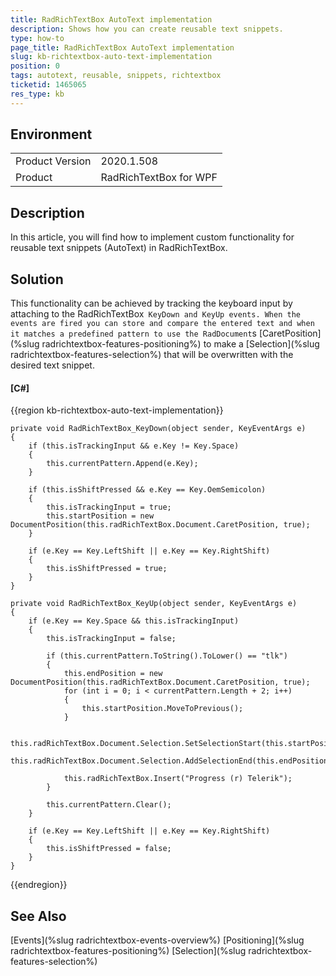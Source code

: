 ```yaml
---
title: RadRichTextBox AutoText implementation
description: Shows how you can create reusable text snippets.
type: how-to
page_title: RadRichTextBox AutoText implementation
slug: kb-richtextbox-auto-text-implementation
position: 0
tags: autotext, reusable, snippets, richtextbox
ticketid: 1465065
res_type: kb
---
```


## Environment
<table>
    <tbody>
	    <tr>
	    	<td>Product Version</td>
	    	<td>2020.1.508</td>
	    </tr>
	    <tr>
	    	<td>Product</td>
	    	<td>RadRichTextBox for WPF</td>
	    </tr>
    </tbody>
</table>


## Description

In this article, you will find how to implement custom functionality for reusable text snippets (AutoText) in RadRichTextBox.

## Solution

This functionality can be achieved by tracking the keyboard input by attaching to the RadRichTextBox` KeyDown and KeyUp events. When the events are fired you can store and compare the entered text and when it matches a predefined pattern to use the RadDocument`s [CaretPosition](%slug radrichtextbox-features-positioning%) to make a [Selection](%slug radrichtextbox-features-selection%) that will be overwritten with the desired text snippet.

#### __[C#]__
{{region kb-richtextbox-auto-text-implementation}}

    private void RadRichTextBox_KeyDown(object sender, KeyEventArgs e)
    {
        if (this.isTrackingInput && e.Key != Key.Space)
        {
            this.currentPattern.Append(e.Key);
        }

        if (this.isShiftPressed && e.Key == Key.OemSemicolon)
        {
            this.isTrackingInput = true;
            this.startPosition = new DocumentPosition(this.radRichTextBox.Document.CaretPosition, true);
        }

        if (e.Key == Key.LeftShift || e.Key == Key.RightShift)
        {
            this.isShiftPressed = true;
        }
    }

    private void RadRichTextBox_KeyUp(object sender, KeyEventArgs e)
    {
        if (e.Key == Key.Space && this.isTrackingInput)
        {
            this.isTrackingInput = false;

            if (this.currentPattern.ToString().ToLower() == "tlk")
            {
                this.endPosition = new DocumentPosition(this.radRichTextBox.Document.CaretPosition, true);
                for (int i = 0; i < currentPattern.Length + 2; i++)
                {
                    this.startPosition.MoveToPrevious();
                }

                this.radRichTextBox.Document.Selection.SetSelectionStart(this.startPosition);
                this.radRichTextBox.Document.Selection.AddSelectionEnd(this.endPosition);

                this.radRichTextBox.Insert("Progress (r) Telerik");
            }

            this.currentPattern.Clear();
        }

        if (e.Key == Key.LeftShift || e.Key == Key.RightShift)
        {
            this.isShiftPressed = false;
        }
    }
{{endregion}}

## See Also

[Events](%slug radrichtextbox-events-overview%)
[Positioning](%slug radrichtextbox-features-positioning%)
[Selection](%slug radrichtextbox-features-selection%)